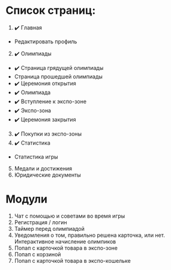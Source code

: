 # Список страниц:
1. ✔️ Главная
  - Редактировать профиль
2. ✔️ Олимпиады
  - ✔️ Страница грядущей олимпиады
  - Страница прошедшей олимпиады
  - ✔️ Церемония открытия
  - ✔️ Олимпиада
  - ✔️ Вступление к экспо-зоне
  - ✔️ Экспо-зона
  - ✔️ Церемония закрытия
3. ✔️ Покупки из экспо-зоны
4. ✔️ Статистика
  - Статистика игры
5. Медали и достижения
6. Юридические документы

# Модули
1. Чат с помощью и советами во время игры
2. Регистрация / логин
3. Таймер перед олимпиадой
4. Уведомления о том, правильно решена карточка, или нет. Интерактивное начисление олимпиков
5. Попап с карточкой товара в экспо-зоне
6. Попап с корзиной
7. Попап с карточкой товара в экспо-кошельке